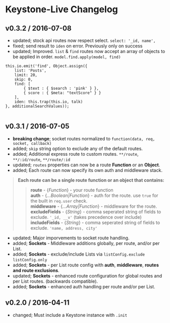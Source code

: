 # Keystone-Live Changelog

## v0.3.2 / 2016-07-08

* updated; stock api routes now respect select. `select: '_id, name',`
* fixed; send result to `iden` on error.  Previously only on success
* updated; Improved. `list` & `find` routes now accept an array of objects to be applied in order. `model.find.apply(model, find)`   

```
this.io.emit('find', Object.assign({ 
	list: 'Posts',
    limit: 20,
	skip: 0,
    find: [
		{ $text : { $search : 'pink' } }, 
        { score : { $meta: "textScore" } }
    ],
	iden: this.trap(this.io, talk)
}, additionalSearchValues));
    
```

## v0.3.1 / 2016-07-05  
  
* **breaking change**; socket routes normalized to `function(data, req, socket, callback)`   
* added; `skip` string option to exclude any of the default routes. 
* added; Additional express route to custom routes. `**/route`, `**/:id/route`, `**/route/:id`    
* updated; `routes` properties can now be a route __Function__ or an __Object__.  
* added; Each route can now specify its own auth and middleware stack.    
  
> __Each route can be a single route function or an object that contains:__  
>> __route__  -  {_Function_}  -  your route function   
>> __auth__  -  {_...Boolean|Function_} - auth for the route.  use `true` for the built in `req.user` check.  
>> __middleware__  -  {_...Array|Function_}  -  middleware for the route.  
>> __excludeFields__  -   {_String_}  -  comma seperated string of fields to exclude. `'_id, __v'`  (takes precedence over include)       
>> __includeFields__  -   {_String_}  -  comma seperated string of fields to exclude. `'name, address, city'`  
 
* updated; Major imporvements to socket route handling.   
* added; **Sockets** - Middleware additions globally, per route, and/or per List.  
* added; **Sockets** - exclude/include Lists via `listConfig.exclude` `listConfig.only`   
* added; **Sockets** - per List route config with **auth**, **middleware**, **routes and route exclusions**.     
* updated; **Sockets** - enhanced route configuration for global routes and per List routes.  (backwards compatible).    
* added; **Sockets** - enhanced auth handling per route and/or per List.   


## v0.2.0 / 2016-04-11  

* changed; Must include a Keystone instance with `.init`  

